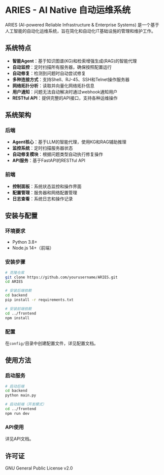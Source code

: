 # ARIES - AI Native 自动运维系统

ARIES (AI-powered Reliable Infrastructure & Enterprise Systems) 是一个基于人工智能的自动化运维系统，旨在简化和自动化IT基础设施的管理和维护工作。

## 系统特点

- **智能Agent**：基于知识图谱(KG)和检索增强生成(RAG)的智能代理
- **自动监控**：定时扫描所有服务器，确保按照配置运行
- **自动修复**：检测到问题时自动尝试修复
- **多种连接方式**：支持Shell、RJ-45、SSH和Telnet操作服务器
- **网络拓扑分析**：读取并向量化网络拓扑信息
- **用户通知**：问题无法自动解决时通过webhook通知用户
- **RESTful API**：提供完整的API接口，支持各种运维操作

## 系统架构

### 后端

- **Agent核心**：基于LLM的智能代理，使用KG和RAG辅助推理
- **监控系统**：定时扫描服务器状态
- **自动修复模块**：根据问题类型自动执行修复操作
- **API服务**：基于FastAPI的RESTful API

### 前端

- **控制面板**：系统状态监控和操作界面
- **配置管理**：服务器和网络配置管理
- **日志查看**：系统日志和操作记录

## 安装与配置

### 环境要求

- Python 3.8+
- Node.js 14+（前端）

### 安装步骤

```bash
# 克隆仓库
git clone https://github.com/yourusername/ARIES.git
cd ARIES

# 安装后端依赖
cd backend
pip install -r requirements.txt

# 安装前端依赖
cd ../frontend
npm install
```

### 配置

在`config/`目录中创建配置文件，详见配置文档。

## 使用方法

### 启动服务

```bash
# 启动后端
cd backend
python main.py

# 启动前端（开发模式）
cd ../frontend
npm run dev
```

### API使用

详见API文档。

## 许可证

GNU General Public License v2.0